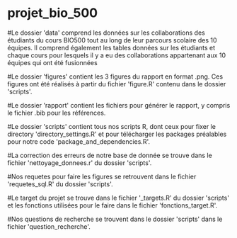 # projet_bio_500

#Le dossier 'data' comprend les données sur les collaborations des étudiants du cours BIO500 tout au long de leur parcours scolaire des 10 équipes. Il comprend également les tables données sur les étudiants et chaque cours pour lesquels il y a eu des collaborations appartenant aux 10 équipes qui ont été fusionnées 

#Le dossier 'figures' contient les 3 figures du rapport en format .png. Ces figures ont été réalisés à partir du fichier 'figure.R' contenu dans le dossier 'scripts'.

#Le dossier 'rapport' contient les fichiers pour générer le rapport, y compris le fichier .bib pour les références.

#Le dossier 'scripts' contient tous nos scripts R, dont ceux pour fixer le directory 'directory_settings.R' et pour télécharger les packages préalables pour notre code 'package_and_dependencies.R'.

#La correction des erreurs de notre base de donnée se trouve dans le fichier 'nettoyage_donnees.r' du dossier 'scripts'.

#Nos requetes pour faire les figures se retrouvent dans le fichier 'requetes_sql.R' du dossier 'scripts'.

#Le target du projet se trouve dans le fichier '_targets.R' du dossier 'scripts' et les fonctions utilisées pour le faire dans le fichier 'fonctions_target.R'.

#Nos questions de recherche se trouvent dans le dossier 'scripts' dans le fichier 'question_recherche'.
